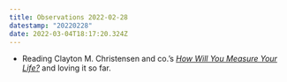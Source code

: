 ```yaml
---
title: Observations 2022-02-28
datestamp: "20220228"
date: 2022-03-04T18:17:20.324Z
---
```

- Reading Clayton M. Christensen and co.’s *[How Will You Measure Your Life?](https://bookshop.org/a/10169/9780062102416)* and loving it so far.